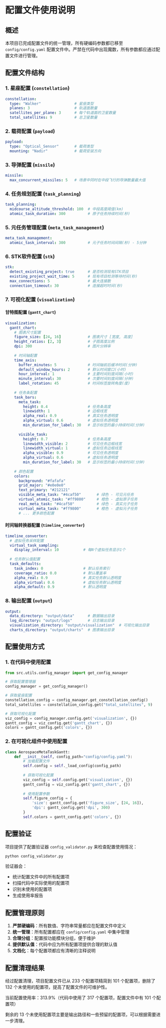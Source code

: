 # 配置文件使用说明

## 概述

本项目已完成配置文件的统一管理，所有硬编码参数都已移至 `config/config.yaml` 配置文件中。严禁在代码中出现魔数，所有参数都应通过配置文件进行管理。

## 配置文件结构

### 1. 星座配置 (`constellation`)
```yaml
constellation:
  type: "Walker"               # 星座类型
  planes: 3                    # 轨道面数量
  satellites_per_plane: 3      # 每个轨道面的卫星数量
  total_satellites: 9          # 总卫星数量
```

### 2. 载荷配置 (`payload`)
```yaml
payload:
  type: "Optical_Sensor"       # 载荷类型
  mounting: "Nadir"            # 载荷安装方向
```

### 3. 导弹配置 (`missile`)
```yaml
missile:
  max_concurrent_missiles: 5   # 场景中同时在中段飞行的导弹数量最大值
```

### 4. 任务规划配置 (`task_planning`)
```yaml
task_planning:
  midcourse_altitude_threshold: 100  # 中段高度阈值(km)
  atomic_task_duration: 300          # 原子任务持续时间(秒)
```

### 5. 元任务管理配置 (`meta_task_management`)
```yaml
meta_task_management:
  atomic_task_interval: 300          # 元子任务时间间隔(秒) - 5分钟
```

### 6. STK软件配置 (`stk`)
```yaml
stk:
  detect_existing_project: true      # 是否检测现有STK项目
  existing_project_wait_time: 5      # 现有项目检测等待时间(秒)
  max_connections: 5                 # 最大连接数
  connection_timeout: 30             # 连接超时时间(秒)
```

### 7. 可视化配置 (`visualization`)

#### 甘特图配置 (`gantt_chart`)
```yaml
visualization:
  gantt_chart:
    # 图表尺寸配置
    figure_size: [24, 16]            # 图表尺寸 [宽度, 高度]
    height_ratios: [2, 3]            # 子图高度比例
    dpi: 300                         # 图片分辨率
    
    # 时间轴配置
    time_axis:
      buffer_minutes: 5              # 时间轴前后缓冲时间(分钟)
      default_window_hours: 2        # 默认时间窗口(小时)
      hour_interval: 1               # 主要时间刻度间隔(小时)
      minute_interval: 30            # 次要时间刻度间隔(分钟)
      label_rotation: 45             # 时间标签旋转角度(度)
    
    # 任务条配置
    task_bars:
      meta_task:
        height: 0.4                  # 任务条高度
        linewidth: 1                 # 边框线宽
        alpha_real: 0.9              # 真实任务透明度
        alpha_virtual: 0.6           # 虚拟任务透明度
        min_duration_for_label: 30   # 显示标签的最小持续时间(分钟)
      
      visible_task:
        height: 0.7                  # 任务条高度
        linewidth_visible: 2         # 可见任务边框线宽
        linewidth_virtual: 1         # 虚拟任务边框线宽
        alpha_visible: 0.9           # 可见任务透明度
        alpha_virtual: 0.6           # 虚拟任务透明度
        min_duration_for_label: 30   # 显示标签的最小持续时间(分钟)
    
    # 颜色配置
    colors:
      background: "#fafafa"
      grid_major: "#e0e0e0"
      text_primary: "#212121"
      visible_meta_task: "#4caf50"       # 绿色 - 可见元任务
      virtual_atomic_task: "#ff9800"     # 橙色 - 虚拟原子任务
      real_meta_task: "#4caf50"          # 绿色 - 真实元子任务
      virtual_meta_task: "#ff9800"       # 橙色 - 虚拟元子任务
      # ... 更多颜色配置
```

#### 时间轴转换器配置 (`timeline_converter`)
```yaml
timeline_converter:
  # 虚拟任务采样配置
  virtual_task_sampling:
    display_interval: 10           # 每N个虚拟任务显示1个
  
  # 任务默认值配置
  task_defaults:
    task_index: 0                  # 默认任务索引
    coverage_ratio: 0.0            # 默认覆盖率
    alpha_real: 0.9                # 真实任务默认透明度
    alpha_virtual: 0.6             # 虚拟任务默认透明度
    alpha_default: 0.9             # 默认透明度
```

### 8. 输出配置 (`output`)
```yaml
output:
  data_directory: "output/data"      # 数据输出目录
  log_directory: "output/logs"       # 日志输出目录
  visualization_directory: "output/visualization"  # 可视化输出目录
  charts_directory: "output/charts"  # 图表输出目录
```

## 配置使用方式

### 1. 在代码中使用配置

```python
from src.utils.config_manager import get_config_manager

# 获取配置管理器
config_manager = get_config_manager()

# 获取星座配置
constellation_config = config_manager.get_constellation_config()
total_satellites = constellation_config.get("total_satellites", 9)

# 获取可视化配置
viz_config = config_manager.config.get('visualization', {})
gantt_config = viz_config.get('gantt_chart', {})
colors = gantt_config.get('colors', {})
```

### 2. 在可视化组件中使用配置

```python
class AerospaceMetaTaskGantt:
    def __init__(self, config_path="config/config.yaml"):
        # 加载配置文件
        self.config = self._load_config(config_path)
        
        # 获取可视化配置
        viz_config = self.config.get('visualization', {})
        gantt_config = viz_config.get('gantt_chart', {})
        
        # 使用配置参数
        self.figure_config = {
            'size': gantt_config.get('figure_size', [24, 16]),
            'dpi': gantt_config.get('dpi', 300)
        }
        self.colors = gantt_config.get('colors', {})
```

## 配置验证

项目提供了配置验证器 `config_validator.py` 来检查配置使用情况：

```bash
python config_validator.py
```

验证器会：
- 统计配置文件中的所有配置项
- 扫描代码中实际使用的配置项
- 识别未使用的配置项
- 生成使用率报告

## 配置管理原则

1. **严禁硬编码**：所有数值、字符串常量都应在配置文件中定义
2. **统一管理**：所有配置都应在 `config/config.yaml` 中集中管理
3. **合理分组**：配置按功能模块分组，便于维护
4. **提供默认值**：代码中应为所有配置项提供合理的默认值
5. **文档化**：每个配置项都应有清晰的注释说明

## 配置清理结果

经过配置清理，项目配置文件已从 233 个配置项精简到 101 个配置项，删除了 132 个未使用的配置项，提高了配置文件的可维护性。

当前配置使用率：313.9%（代码中使用了 317 个配置项，配置文件中有 101 个配置项）

剩余的 13 个未使用配置项主要是输出路径和一些预留的配置项，可以根据需要进一步清理。
